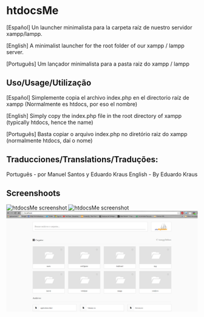 # **htdocsMe**

[Español]
Un launcher minimalista para la carpeta raíz de nuestro servidor xampp/lampp.

[English]
A minimalist launcher for the root folder of our xampp / lampp server.

[Português]
Um lançador minimalista para a pasta raiz do xampp / lampp

## Uso/Usage/Utilização ##
[Español]
Simplemente copia el archivo index.php en el directorio raíz de xampp (Normalmente es htdocs, por eso el nombre)

[English]
Simply copy the index.php file in the root directory of xampp (typically htdocs, hence the name)

[Português]
Basta copiar o arquivo index.php no diretório raiz do xampp (normalmente htdocs, daí o nome)


## Traducciones/Translations/Traduções:
Português - por Manuel Santos y Eduardo Kraus
English - By Eduardo Kraus


## Screenshoots ##

![htdocsMe screenshot](screenshot.png)
![htdocsMe screenshot](screenshot_2.png)
![htdocsMe screenshot](Screen.png)
